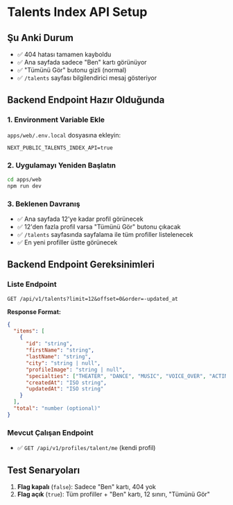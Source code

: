 # Talents Index API Setup

## Şu Anki Durum
- ✅ 404 hatası tamamen kayboldu
- ✅ Ana sayfada sadece "Ben" kartı görünüyor
- ✅ "Tümünü Gör" butonu gizli (normal)
- ✅ `/talents` sayfası bilgilendirici mesaj gösteriyor

## Backend Endpoint Hazır Olduğunda

### 1. Environment Variable Ekle
`apps/web/.env.local` dosyasına ekleyin:
```
NEXT_PUBLIC_TALENTS_INDEX_API=true
```

### 2. Uygulamayı Yeniden Başlatın
```bash
cd apps/web
npm run dev
```

### 3. Beklenen Davranış
- ✅ Ana sayfada 12'ye kadar profil görünecek
- ✅ 12'den fazla profil varsa "Tümünü Gör" butonu çıkacak
- ✅ `/talents` sayfasında sayfalama ile tüm profiller listelenecek
- ✅ En yeni profiller üstte görünecek

## Backend Endpoint Gereksinimleri

### Liste Endpoint
```
GET /api/v1/talents?limit=12&offset=0&order=-updated_at
```

**Response Format:**
```json
{
  "items": [
    {
      "id": "string",
      "firstName": "string",
      "lastName": "string", 
      "city": "string | null",
      "profileImage": "string | null",
      "specialties": ["THEATER", "DANCE", "MUSIC", "VOICE_OVER", "ACTING", "MODELING"],
      "createdAt": "ISO string",
      "updatedAt": "ISO string"
    }
  ],
  "total": "number (optional)"
}
```

### Mevcut Çalışan Endpoint
- ✅ `GET /api/v1/profiles/talent/me` (kendi profil)

## Test Senaryoları

1. **Flag kapalı** (`false`): Sadece "Ben" kartı, 404 yok
2. **Flag açık** (`true`): Tüm profiller + "Ben" kartı, 12 sınırı, "Tümünü Gör"
